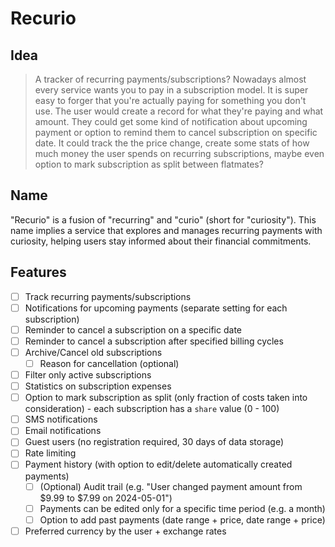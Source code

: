 # Recurio

## Idea

> A tracker of recurring payments/subscriptions? Nowadays almost every service wants you to pay in a subscription model. It is super easy to forger that you're actually paying for something you don't use. The user would create a record for what they're paying and what amount. They could get some kind of notification about upcoming payment or option to remind them to cancel subscription on specific date.
> It could track the the price change, create some stats of how much money the user spends on recurring subscriptions, maybe even option to mark subscription as split between flatmates?

## Name

"Recurio" is a fusion of "recurring" and "curio" (short for "curiosity"). This name implies a service that explores and manages recurring payments with curiosity, helping users stay informed about their financial commitments.

## Features

- [ ] Track recurring payments/subscriptions
- [ ] Notifications for upcoming payments (separate setting for each subscription)
- [ ] Reminder to cancel a subscription on a specific date
- [ ] Reminder to cancel a subscription after specified billing cycles
- [ ] Archive/Cancel old subscriptions
  - [ ] Reason for cancellation (optional)
- [ ] Filter only active subscriptions
- [ ] Statistics on subscription expenses
- [ ] Option to mark subscription as split (only fraction of costs taken into consideration) - each subscription has a `share` value (0 - 100)
- [ ] SMS notifications
- [ ] Email notifications
- [ ] Guest users (no registration required, 30 days of data storage)
- [ ] Rate limiting
- [ ] Payment history (with option to edit/delete automatically created payments)
  - [ ] (Optional) Audit trail (e.g. "User changed payment amount from $9.99 to $7.99 on 2024-05-01")
  - [ ] Payments can be edited only for a specific time period (e.g. a month)
  - [ ] Option to add past payments (date range + price, date range + price)
- [ ] Preferred currency by the user + exchange rates
